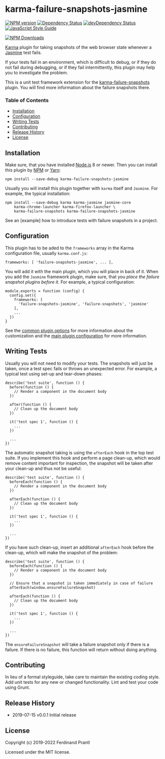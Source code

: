 # karma-failure-snapshots-jasmine

[![NPM version](https://badge.fury.io/js/karma-failure-snapshots-jasmine.png)](http://badge.fury.io/js/karma-failure-snapshots-jasmine)
[![Dependency Status](https://david-dm.org/prantlf/karma-failure-snapshots-jasmine.svg)](https://david-dm.org/prantlf/karma-failure-snapshots-jasmine)
[![devDependency Status](https://david-dm.org/prantlf/karma-failure-snapshots-jasmine/dev-status.svg)](https://david-dm.org/prantlf/karma-failure-snapshots-jasmine#info=devDependencies)
[![JavaScript Style Guide](https://img.shields.io/badge/code_style-standard-brightgreen.svg)](https://standardjs.com)

[![NPM Downloads](https://nodei.co/npm/karma-failure-snapshots-jasmine.png?downloads=true&stars=true)](https://www.npmjs.com/package/karma-failure-snapshots-jasmine)

[Karma] plugin for taking snapshots of the web browser state whenever a [Jasmine] test fails.

If your tests fail in an environment, which is difficult to debug, or if they do not fail during debugging, or if they fail intermittently, this plugin may help you to investigate the problem.

This is a unit test framework extension for the [karma-failure-snapshots] plugin. You will find more information about the failure snapshots there.

### Table of Contents

- [Installation](#installation)
- [Configuration](#configuration)
- [Writing Tests](#writing-tests)
- [Contributing](#contributing)
- [Release History](#release-history)
- [License](#license)

## Installation

Make sure, that you have installed [Node.js] 8 or newer. Then you can install this plugin by [NPM] or [Yarn]:

    npm install --save-debug karma-failure-snapshots-jasmine

Usually you will install this plugin together with `karma` itself and `Jasmine`. For example, the typical installation:

    npm install --save-debug karma karma-jasmine jasmine-core
        karma-chrome-launcher karma-firefox-launcher \
        karma-failure-snapshots karma-failure-snapshots-jasmine

See an [example] how to introduce tests with failure snapshots in a project.

## Configuration

This plugin has to be aded to the `frameworks` array in the Karma configuration file, usually `karma.conf.js`:

    frameworks: [ 'failure-snapshots-jasmine', ... ],

You will add it with the main plugin, which you will place in back of it. When you add the `Jasmine` framework plugin, make sure, that you *place the failure snapshot plugins before it*. For example, a typical configuration:

    module.exports = function (config) {
      config.set({
        frameworks: [
          'failure-snapshots-jasmine', 'failure-snapshots', 'jasmine'
        ],
        ...
      })
    }

See the [common plugin options] for more information about the customization and the [main plugin configuration] for more information.


## Writing Tests

Usually you will not need to modify your tests. The snapshots will just be taken, once a test spec fails or throws an unexpected error. For example, a typical test using set-up and tear-down phases:

    describe('test suite', function () {
      before(function () {
        // Render a component in the document body
      })

      after(function () {
        // Clean up the document body
      })

      it('test spec 1', function () {
        ...
      })

      ...
    })

The automatic snapshot taking is using the `afterEach` hook in the top test suite. If you implement this hook and perform a page clean-up, which would remove content important for inspection, the snapshot will be taken after your clean-up and thus not be useful:

    describe('test suite', function () {
      beforeEach(function () {
        // Render a component in the document body
      })

      afterEach(function () {
        // Clean up the document body
      })

      it('test spec 1', function () {
        ...
      })

      ...
    })

If you have such clean-up, insert an additional `afterEach` hook before the clean-up, which will make the snapshot of the problem:

    describe('test suite', function () {
      beforeEach(function () {
        // Render a component in the document body
      })

      // Ensure that a snapshot is taken immediately in case of failure
      afterEach(window.ensureFailureSnapshot)

      afterEach(function () {
        // Clean up the document body
      })

      it('test spec 1', function () {
        ...
      })

      ...
    })

The `ensureFailureSnapshot` will take a failure snapshot only if there is a failure. If there is no failure, this function will return without doing anything.

## Contributing

In lieu of a formal styleguide, take care to maintain the existing coding style.  Add unit tests for any new or changed functionality. Lint and test your code using Grunt.

## Release History

* 2019-07-15   v0.0.1   Initial release

## License

Copyright (c) 2019-2022 Ferdinand Prantl

Licensed under the MIT license.

[karma-failure-snapshots]: https://github.com/prantlf/karma-failure-snapshots#readme
[Node.js]: https://nodejs.org/
[NPM]: https://www.npmjs.com/get-npm
[Yarn]: https://yarnpkg.com/lang/en/docs/install/
[Karma]: https://karma-runner.github.io/
[Jasmine]: https://jasmine.github.io/
[common plugin options]: https://github.com/prantlf/karma-failure-snapshots#configuration
[main plugin configuration]: https://github.com/prantlf/karma-failure-snapshots#options

